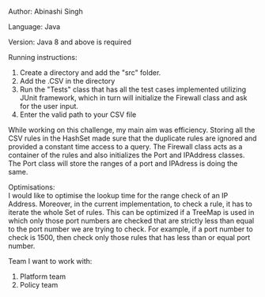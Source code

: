 Author: Abinashi Singh

Language: Java

Version: Java 8 and above is required

Running instructions: 
1. Create a directory and add the "src" folder.
2. Add the .CSV in the directory
2. Run the "Tests" class that has all the test cases implemented utilizing JUnit framework, which in turn will initialize the Firewall class and ask for the user input. 
3. Enter the valid path to your CSV file 


While working on this challenge, my main aim was efficiency. Storing all the CSV rules 
in the HashSet made sure that the duplicate rules are ignored and provided a constant time access to a query.
The Firewall class acts as a container of the rules and also initializes the Port and IPAddress classes. The 
Port class will store the ranges of a port and IPAdress is doing the same. 

Optimisations:  
I would like to optimise the lookup time for the range check of an IP Address. Moreover, in the current implementation,
to check a rule, it has to iterate the whole Set of rules. This can be optimized if a TreeMap is used in which only those port numbers are checked that are strictly less than equal to the port number we are trying to check. 
For example, if a port number to check is 1500, then check only those rules that has less than or equal port number. 

Team I want to work with: 
1. Platform team
2. Policy team  
